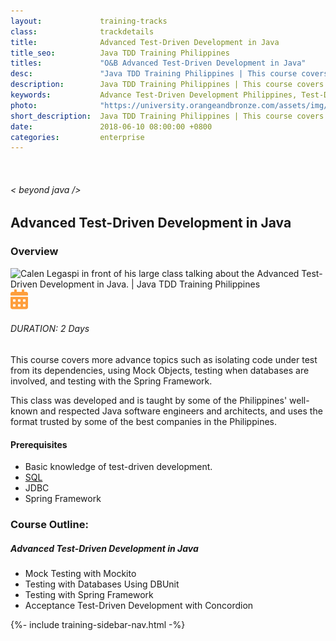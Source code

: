 ```yaml
---
layout:             training-tracks
class:              trackdetails
title:              Advanced Test-Driven Development in Java
title_seo:          Java TDD Training Philippines
titles:             "O&B Advanced Test-Driven Development in Java"
desc:               "Java TDD Training Philippines | This course covers more advance topics such as isolating code under test from its dependencies, using Mock Objects, testing when databases are involved, and testing with the Spring Framework."
description:        Java TDD Training Philippines | This course covers more advance topics such as isolating code under test from its dependencies, using Mock Objects, testing when databases are involved, and testing with the Spring Framework.
keywords:           Advance Test-Driven Development Philippines, Test-Driven Development (TDD) Training, Testing with Database Using DBUnit, Advance Test-Driven Development Manila, Advance Test-Driven Development Training Course Philippines 
photo:              "https://university.orangeandbronze.com/assets/img/AdvancedTestDrivenDevelopment-FBLinkPostPhoto.png"
short_description:  Java TDD Training Philippines | This course covers more advance topics such as isolating code under test from its dependencies, using Mock Objects, testing when databases are involved, and testing with the Spring Framework.
date:               2018-06-10 08:00:00 +0800
categories:         enterprise
---
```

<div class="section-content">
    <div class="container-fluid auto-1110">
        <div class="row">
            <div class="col">
                <div class="panel-content">
                    <div class="title-section">
                        <img src="{{ "assets/img/title-software.png" | relative_url }}" alt="">
                        <div class="title">
                            <h6>
                                < beyond java />
                            </h6>
                            <h2>Advanced Test-Driven Development in Java</h2>
                        </div>
                    </div>
                    <div class="row" data-sticky-container>
                        <div class="track-panel">
                            <div class="track-content">
                                <section id="overview">
                                    <h3>Overview</h3>
                                    <img class="mb30 img-fluid" src="{{ "assets/img/AdvancedTestDrivenDevelopment-cover.png" | relative_url }}" alt="Calen Legaspi in front of his large class talking about the Advanced Test-Driven Development in Java. | Java TDD Training Philippines">
                                    <div class="track-details">
                                        <div class="details mr40">
                                            <img src="/assets/img/ico-calendar.svg" alt="">
                                            <h6>DURATION: 2 Days</h6>
                                        </div>
                                    </div>
                                    <p>This course covers more advance topics such as isolating code under test from its dependencies, using Mock Objects, testing when databases are involved, and testing with the Spring Framework.</p>
                                    <p>This class was developed and is taught by some of the Philippines' well-known and respected Java software engineers and architects, and uses the format trusted by some of the best companies in the Philippines.</p>
                                    <h4>Prerequisites</h4>
                                    <ul><li>Basic knowledge of test-driven development.</li>
                                    <li><a href="/other_courses/sql/" target="blank">SQL</a></li>
                                    <li>JDBC</li>
                                    <li>Spring Framework</li>
                                    </ul>
                                </section>
                                <section id="topic-outline">
                                    <h3>
                                        Course Outline:
                                    </h3>
                                    <h5 class="course-title">Advanced Test-Driven Development in Java</h5>
                                    <ul class="course-outline">
                                    <li>Mock Testing with Mockito</li>
                                    <li>Testing with Databases Using DBUnit</li>
                                    <li>Testing with Spring Framework</li>
                                    <li>Acceptance Test-Driven Development with Concordion</li>
                                    </ul>
                                </section>
                                <!-- <section id="faq">
                                    <h3>Frequently Asked Questions</h3>
                                    <div class="faq-list" id="accordion">
                                        <a class="faq-card">
                                            <div class="faq-header collapsed" id="heading-1" data-toggle="collapse" data-target="#collapse-1" aria-expanded="true" aria-controls="collapse-1">
                                                <h4 class="title">
                                                    What are the prerequisites needed before I take this training track?
                                                </h4>
                                                <img src="{{ "assets/img/ico-chevron-down.svg" | relative_url }}" alt="" class="ico">
                                            </div>
                                            <div id="collapse-1" class="collapse faq-body" aria-labelledby="heading-1" data-parent="#accordion">
                                                <div class="content">
                                                    <p>
                                                        None.
                                                    </p>
                                                </div>
                                            </div>
                                        </a>
                                        <a class="faq-card">
                                            <div class="faq-header collapsed" id="heading-2" data-toggle="collapse" aria-expanded="false" data-target="#collapse-2" aria-controls="collapse-2">
                                                <h4 class="title">
                                                    What skills should I expect to possess at the end of the course?
                                                </h4>
                                                <img src="{{ "assets/img/ico-chevron-down.svg" | relative_url }}" alt="" class="ico">
                                            </div>
                                            <div id="collapse-2" class="collapse faq-body" aria-labelledby="heading-2" data-parent="#accordion">
                                                <div class="content">
                                                    <p>
                                                       Learn basic installation and creating creating databases and collections.
                                                    </p>
                                                </div>
                                            </div>
                                        </a>
                                    </div>
                                </section> -->
                            </div>
                            {%- include training-sidebar-nav.html -%}
                        </div>
                    </div>
                </div>
            </div>
        </div>
    </div>
</div>
